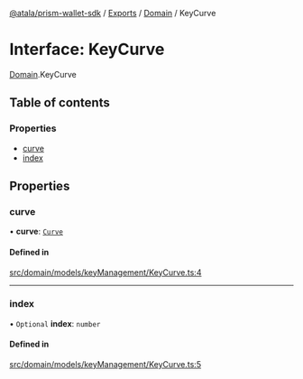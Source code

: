 [@atala/prism-wallet-sdk](../README.md) / [Exports](../modules.md) / [Domain](../modules/Domain.md) / KeyCurve

# Interface: KeyCurve

[Domain](../modules/Domain.md).KeyCurve

## Table of contents

### Properties

- [curve](Domain.KeyCurve.md#curve)
- [index](Domain.KeyCurve.md#index)

## Properties

### curve

• **curve**: [`Curve`](../enums/Domain.Curve.md)

#### Defined in

[src/domain/models/keyManagement/KeyCurve.ts:4](https://github.com/hyperledger/identus-edge-agent-sdk-ts/blob/09a15046403a2249034c5ff5dfc7e6e562cd9171/src/domain/models/keyManagement/KeyCurve.ts#L4)

___

### index

• `Optional` **index**: `number`

#### Defined in

[src/domain/models/keyManagement/KeyCurve.ts:5](https://github.com/hyperledger/identus-edge-agent-sdk-ts/blob/09a15046403a2249034c5ff5dfc7e6e562cd9171/src/domain/models/keyManagement/KeyCurve.ts#L5)
